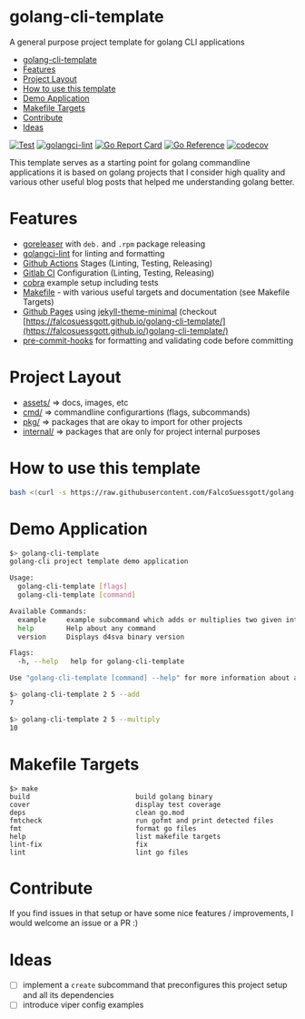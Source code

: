 # golang-cli-template
A general purpose project template for golang CLI applications

<!--ts-->
   * [golang-cli-template](#golang-cli-template)
   * [Features](#features)
   * [Project Layout](#project-layout)
   * [How to use this template](#how-to-use-this-template)
   * [Demo Application](#demo-application)
   * [Makefile Targets](#makefile-targets)
   * [Contribute](#contribute)
   * [Ideas](#ideas)

<!-- Added by: morelly_t1, at: Mon 12 Jul 2021 11:28:04 AM CEST -->

<!--te-->

[![Test](https://github.com/FalcoSuessgott/golang-cli-template/actions/workflows/test.yml/badge.svg)](https://github.com/FalcoSuessgott/golang-cli-template/actions/workflows/test.yml) [![golangci-lint](https://github.com/FalcoSuessgott/golang-cli-template/actions/workflows/lint.yml/badge.svg)](https://github.com/FalcoSuessgott/golang-cli-template/actions/workflows/lint.yml) [![Go Report Card](https://goreportcard.com/badge/github.com/FalcoSuessgott/golang-cli-template)](https://goreportcard.com/report/github.com/FalcoSuessgott/golang-cli-template) [![Go Reference](https://pkg.go.dev/badge/github.com/FalcoSuessgott/golang-cli-template.svg)](https://pkg.go.dev/github.com/FalcoSuessgott/golang-cli-template) [![codecov](https://codecov.io/gh/FalcoSuessgott/golang-cli-template/branch/main/graph/badge.svg?token=Y5K4SID71F)](https://codecov.io/gh/FalcoSuessgott/golang-cli-template)

This template serves as a starting point for golang commandline applications it is based on golang projects that I consider high quality and various other useful blog posts that helped me understanding golang better.

# Features
- [goreleaser](https://goreleaser.com/) with `deb.` and `.rpm` package releasing
- [golangci-lint](https://golangci-lint.run/) for linting and formatting
- [Github Actions](.github/worflows) Stages (Linting, Testing, Releasing)
- [Gitlab CI](.gitlab-ci.yml) Configuration (Linting, Testing, Releasing)
- [cobra](https://cobra.dev/) example setup including tests
- [Makefile](Makefile) - with various useful targets and documentation (see Makefile Targets)
- [Github Pages](_config.yml) using [jekyll-theme-minimal](https://github.com/pages-themes/minimal) (checkout [https://falcosuessgott.github.io/golang-cli-template/](https://falcosuessgott.github.io/)golang-cli-template/)
- [pre-commit-hooks](https://pre-commit.com/) for formatting and validating code before committing

# Project Layout
* [assets/](https://pkg.go.dev/github.com/FalcoSuessgott/golang-cli-template/assets) => docs, images, etc
* [cmd/](https://pkg.go.dev/github.com/FalcoSuessgott/golang-cli-template/cmd)  => commandline configurartions (flags, subcommands)
* [pkg/](https://pkg.go.dev/github.com/FalcoSuessgott/golang-cli-template/pkg)  => packages that are okay to import for other projects
* [internal/](https://pkg.go.dev/github.com/FalcoSuessgott/golang-cli-template/pkg)  => packages that are only for project internal purposes

# How to use this template
```sh
bash <(curl -s https://raw.githubusercontent.com/FalcoSuessgott/golang-cli-template/main/install.sh)
```

# Demo Application

```sh
$> golang-cli-template
golang-cli project template demo application

Usage:
  golang-cli-template [flags]
  golang-cli-template [command]

Available Commands:
  example     example subcommand which adds or multiplies two given integers
  help        Help about any command
  version     Displays d4sva binary version

Flags:
  -h, --help   help for golang-cli-template

Use "golang-cli-template [command] --help" for more information about a command.
```

```sh
$> golang-cli-template 2 5 --add
7

$> golang-cli-template 2 5 --multiply
10
```

# Makefile Targets
```
$> make
build                          build golang binary
cover                          display test coverage
deps                           clean go.mod
fmtcheck                       run gofmt and print detected files
fmt                            format go files
help                           list makefile targets
lint-fix                       fix
lint                           lint go files
```

# Contribute
If you find issues in that setup or have some nice features / improvements, I would welcome an issue or a PR :)


# Ideas
- [ ] implement a `create` subcommand that preconfigures this project setup and all its dependencies
- [ ] introduce viper config examples
